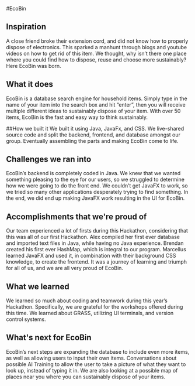 #EcoBin
## Inspiration
A close friend broke their extension cord, and did not know how to properly dispose of electronics. This sparked a manhunt through blogs and youtube videos on how to get rid of this item. We thought, why isn’t there one place where you could find how to dispose, reuse and choose more sustainably? Here EcoBin was born.

## What it does
EcoBin is a database search engine for household items. Simply type in the name of your item into the search box and hit “enter”, then you will receive multiple different ideas to sustainably dispose of your item. With over 50 items, EcoBin is the fast and easy way to think sustainably.

##How we built it
We built it using Java, JavaFx, and CSS. We live-shared source code and split the backend, frontend, and database amongst our group. Eventually assembling the parts and making EcoBin come to life.

## Challenges we ran into
EcoBin’s backend is completely coded in Java. We knew that we wanted something pleasing to the eye for our users, so we struggled to determine how we were going to do the front end. We couldn’t get JavaFX to work, so we tried so many other applications desperately trying to find something. In the end, we did end up making JavaFX work resulting in the UI for EcoBin.

## Accomplishments that we're proud of
Our team experienced a lot of firsts during this Hackathon, considering that this was all of our first Hackathon. Alex compiled her first ever database and imported text files in Java, while having no Java experience. Brendan created his first ever HashMap, which is integral to our program. Marcellus learned JavaFX and used it, in combination with their background CSS knowledge, to create the frontend. It was a journey of learning and triumph for all of us, and we are all very proud of EcoBin.

## What we learned
We learned so much about coding and teamwork during this year’s Hackathon. Specifically, we are grateful for the workshops offered during this time. We learned about GRASS, utilizing UI terminals, and version control systems.

## What's next for EcoBin
EcoBin’s next steps are expanding the database to include even more items, as well as allowing users to input their own items. Conversations about possible AI Training to allow the user to take a picture of what they want to look up, instead of typing it in. We are also looking at a possible map of places near you where you can sustainably dispose of your items.
